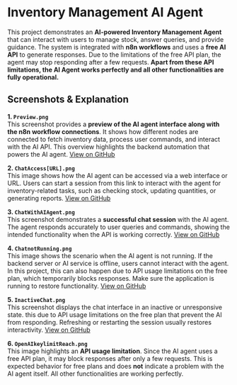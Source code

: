 # Inventory Management AI Agent

This project demonstrates an **AI-powered Inventory Management Agent** that can interact with users to manage stock, answer queries, and provide guidance. The system is integrated with **n8n workflows** and uses a **free AI API** to generate responses. Due to the limitations of the free API plan, the agent may stop responding after a few requests. **Apart from these API limitations, the AI Agent works perfectly and all other functionalities are fully operational.**

## Screenshots & Explanation

**1. `Preview.png`**  
This screenshot provides a **preview of the AI agent interface along with the n8n workflow connections**. It shows how different nodes are connected to fetch inventory data, process user commands, and interact with the AI API. This overview highlights the backend automation that powers the AI agent. [View on GitHub](Inventry_Management_AI_Agent/images/Preview.png)

**2. `ChatAccess[URL].png`**  
This image shows how the AI agent can be accessed via a web interface or URL. Users can start a session from this link to interact with the agent for inventory-related tasks, such as checking stock, updating quantities, or generating reports. [View on GitHub](Inventry_Management_AI_Agent/images/ChatAccess[URL].png)

**3. `ChatWithAIAgent.png`**  
This screenshot demonstrates a **successful chat session** with the AI agent. The agent responds accurately to user queries and commands, showing the intended functionality when the API is working correctly. [View on GitHub](Inventry_Management_AI_Agent/images/ChatWithAIAgent.png)

**4. `ChatnotRunning.png`**  
This image shows the scenario when the AI agent is not running. If the backend server or AI service is offline, users cannot interact with the agent. In this project, this can also happen due to API usage limitations on the free plan, which temporarily blocks responses. Make sure the application is running to restore functionality. [View on GitHub](Inventry_Management_AI_Agent/images/ChatnotRunning.png)

**5. `InactiveChat.png`**  
This screenshot displays the chat interface in an inactive or unresponsive state. this due to API usage limitations on the free plan that prevent the AI from responding. Refreshing or restarting the session usually restores interactivity. [View on GitHub]()

**6. `OpenAIkeylimitReach.png`**  
This image highlights an **API usage limitation**. Since the AI agent uses a free API plan, it may block responses after only a few requests. This is expected behavior for free plans and does **not** indicate a problem with the AI agent itself. All other functionalities are working perfectly.

